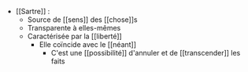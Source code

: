- [[Sartre]] : 
	- Source de [[sens]] des [[chose]]s
    - Transparente à elles-mêmes
    - Caractérisée par la [[liberté]]
      - Elle coïncide avec le [[néant]]
        - C'est une [[possibilité]] d'annuler et de [[transcender]] les faits